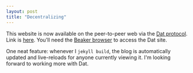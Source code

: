 ```yaml
---
layout: post
title: "Decentralizing"
---
```


This website is now available on the peer-to-peer web via the [Dat
protocol](https://www.datprotocol.com/). Link is
[here](dat://btao.org).
You'll need the [Beaker browser](https://beakerbrowser.com)
to access the Dat site.

One neat feature: whenever I `jekyll build`, the blog is automatically updated
and live-reloads for anyone currently viewing it. I'm looking forward to working
more with Dat.
